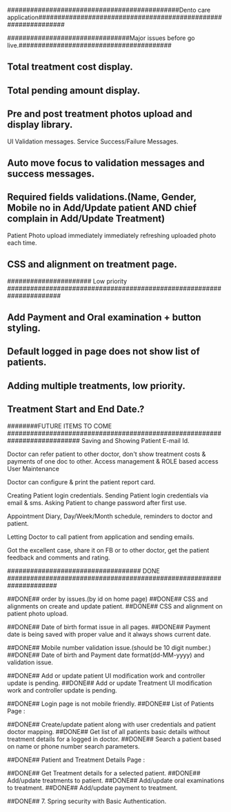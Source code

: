 
#############################################Dento care application###############################################################

################################Major issues before go live.########################################
## Total treatment cost display.
## Total pending amount display.
## Pre and post treatment photos upload and display library.

UI Validation messages.
Service Success/Failure Messages.
## Auto move focus to validation messages and success messages.
## Required fields validations.(Name, Gender, Mobile no in Add/Update patient AND chief complain in Add/Update Treatment)

Patient Photo upload immediately
immediately refreshing uploaded photo each time.

## CSS and alignment on treatment page.

###################### Low priority ######################################################################

## Add Payment and Oral examination + button styling.
## Default logged in page does not show list of patients.
## Adding multiple treatments, low priority.
## Treatment Start and End Date.?

########FUTURE ITEMS TO COME ###########################################################################
Saving and Showing Patient E-mail Id.

Doctor can refer patient to other doctor, don't show treatment costs & payments of one doc to other.
Access management & ROLE based access
User Maintenance

Doctor can configure & print the patient report card.

Creating Patient login credentials.
Sending Patient login credentials via email & sms.
Asking Patient to change password after first use.

Appointment Diary, Day/Week/Month schedule, reminders to doctor and patient.

Letting Doctor to call patient from application and sending emails.

Got the excellent case, share it on FB or to other doctor, get the patient feedback and comments and rating.

################################### DONE #####################################################################

##DONE## order by issues.(by id on home page)
##DONE## CSS and alignments on create and update patient.
##DONE## CSS and alignment on patient photo upload.

##DONE## Date of birth format issue in all pages.
##DONE## Payment date is being saved with proper value and it always shows current date.

##DONE## Mobile number validation issue.(should be 10 digit number.)
##DONE## Date of birth and Payment date format(dd-MM-yyyy) and validation issue.

##DONE## Add or update patient UI modification work and controller update is pending.
##DONE## Add or update Treatment UI modification work and controller update is pending.

##DONE## Login page is not mobile friendly.
##DONE## List of Patients Page :

##DONE## Create/update patient along with user credentials and patient doctor mapping.
##DONE## Get list of all patients basic details without treatment details for a logged in doctor.
##DONE## Search a patient based on name or phone number search parameters.


##DONE## Patient and Treatment Details Page :

##DONE## Get Treatment details for a selected patient.
##DONE## Add/update treatments to patient.
##DONE## Add/update oral examinations to treatment.
##DONE## Add/update payment to treatment.

##DONE## 7. Spring security with Basic Authentication.
